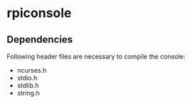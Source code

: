 # rpiconsole

## Dependencies
Following header files are necessary to compile the console:
* ncurses.h
* stdio.h
* stdlib.h
* string.h
